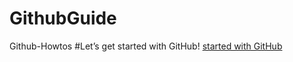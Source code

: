 # GithubGuide
Github-Howtos
#Let’s get started with GitHub!
[started with GitHub](https://guides.github.com/activities/hello-world/)
